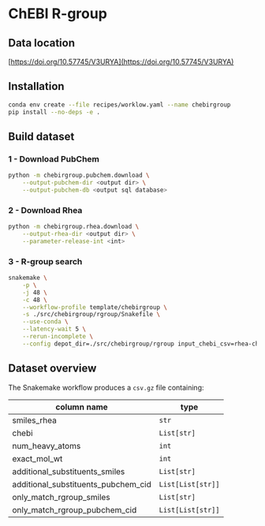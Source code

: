# ChEBI R-group

## Data location

[https://doi.org/10.57745/V3URYA](https://doi.org/10.57745/V3URYA)

## Installation

```sh
conda env create --file recipes/worklow.yaml --name chebirgroup
pip install --no-deps -e .
```

## Build dataset

### 1 - Download PubChem
```sh
python -m chebirgroup.pubchem.download \
    --output-pubchem-dir <output dir> \
    --output-pubchem-db <output sql database>
```

### 2 - Download Rhea
```sh
python -m chebirgroup.rhea.download \
    --output-rhea-dir <output dir> \
    --parameter-release-int <int>
```

### 3 - R-group search
```sh
snakemake \
    -p \
    -j 48 \
    -c 48 \
    --workflow-profile template/chebirgroup \
    -s ./src/chebirgroup/rgroup/Snakefile \
    --use-conda \
    --latency-wait 5 \
    --rerun-incomplete \
    --config depot_dir=./src/chebirgroup/rgroup input_chebi_csv=rhea-chebi-smiles.csv input_pubchem_db=pubchem.db output_dir_str=chebi
```

## Dataset overview
The Snakemake workflow produces a `csv.gz` file containing:  

| column name | type |
| --- | --- |
| smiles_rhea | `str`|
| chebi | `List[str]` |
| num_heavy_atoms | `int` |
| exact_mol_wt | `int` |
| additional_substituents_smiles | `List[str]` |
| additional_substituents_pubchem_cid | `List[List[str]]` |
| only_match_rgroup_smiles | `List[str]` |
| only_match_rgroup_pubchem_cid | `List[List[str]]` |

